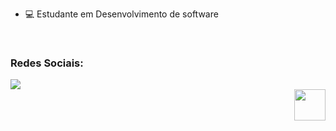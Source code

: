 
- 💻 Estudante em Desenvolvimento de software

  

<br><div>
  <h3 align="left">Redes Sociais:</h3>
  <a href="https://twitter.com/kawhlfs" target="_blank">
  <img src="https://img.shields.io/badge/Twitter-1DA1F2?style=for-the-badge&logo=twitter&logoColor=white"/></a>
    <div align="right">
     <img  height="50em" width="50em" src="https://i.pinimg.com/originals/1e/d2/f2/1ed2f24a0444ee7a3f59f6aaa5f9d092.gif"/>
   </div>
</div>


 


